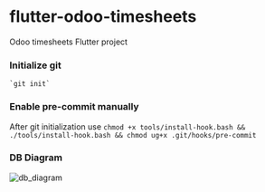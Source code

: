 # flutter-odoo-timesheets

Odoo timesheets Flutter project
 
 ### Initialize git
    `git init`

 ### Enable pre-commit manually
 After git initialization use `chmod +x tools/install-hook.bash && ./tools/install-hook.bash && chmod ug+x .git/hooks/pre-commit`

### DB Diagram
![db_diagram](https://github.com/djangoflow/flutter-odoo-timesheets/assets/8059258/c85f5c33-406e-4563-bed2-60134966787c)
